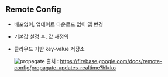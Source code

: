 ## Remote Config
- 배포없이, 업데이트 다운로드 없이 앱 변경
- 기본값 설정 후, 값 재정의
- 클라우드 기반 key-value 저장소
  
  ![propagate](https://user-images.githubusercontent.com/46417892/145706276-53983e7e-c6df-44c4-b4ae-f498741c03d1.png)
  출처 : https://firebase.google.com/docs/remote-config/propagate-updates-realtime?hl=ko

  
